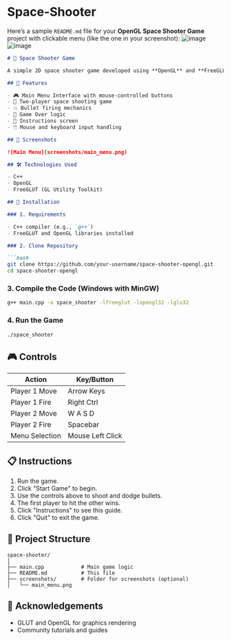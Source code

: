 # Space-Shooter
Here’s a sample `README.md` file for your **OpenGL Space Shooter Game** project with clickable menu (like the one in your screenshot):
![image](https://github.com/user-attachments/assets/804ac8f3-1b93-40d1-a683-ff9b734fcf20)
![image](https://github.com/user-attachments/assets/3a502e91-894c-4ec0-88b9-d7e6052a1f01)

```markdown
# 🚀 Space Shooter Game

A simple 2D space shooter game developed using **OpenGL** and **FreeGLUT**. The game features a main menu with "Start Game", "Instructions", and "Quit" options. Players can engage in a two-player space battle experience.

## 🧾 Features

- 🎮 Main Menu Interface with mouse-controlled buttons
- 👾 Two-player space shooting game
- 💥 Bullet firing mechanics
- 🔄 Game Over logic
- 📜 Instructions screen
- 🖱️ Mouse and keyboard input handling

## 📸 Screenshots

![Main Menu](screenshots/main_menu.png)

## 🛠️ Technologies Used

- C++
- OpenGL
- FreeGLUT (GL Utility Toolkit)

## 🔧 Installation

### 1. Requirements

- C++ compiler (e.g., `g++`)
- FreeGLUT and OpenGL libraries installed

### 2. Clone Repository

```bash
git clone https://github.com/your-username/space-shooter-opengl.git
cd space-shooter-opengl
```

### 3. Compile the Code (Windows with MinGW)

```bash
g++ main.cpp -o space_shooter -lfreeglut -lopengl32 -lglu32
```

### 4. Run the Game

```bash
./space_shooter
```

## 🎮 Controls

| Action             | Key/Button         |
|--------------------|--------------------|
| Player 1 Move      | Arrow Keys         |
| Player 1 Fire      | Right Ctrl         |
| Player 2 Move      | W A S D            |
| Player 2 Fire      | Spacebar           |
| Menu Selection     | Mouse Left Click   |

## 📋 Instructions

1. Run the game.
2. Click "Start Game" to begin.
3. Use the controls above to shoot and dodge bullets.
4. The first player to hit the other wins.
5. Click "Instructions" to see this guide.
6. Click "Quit" to exit the game.

## 📁 Project Structure

```
space-shooter/
│
├── main.cpp            # Main game logic
├── README.md           # This file
├── screenshots/        # Folder for screenshots (optional)
│   └── main_menu.png
```

## 🙏 Acknowledgements

- GLUT and OpenGL for graphics rendering
- Community tutorials and guides

